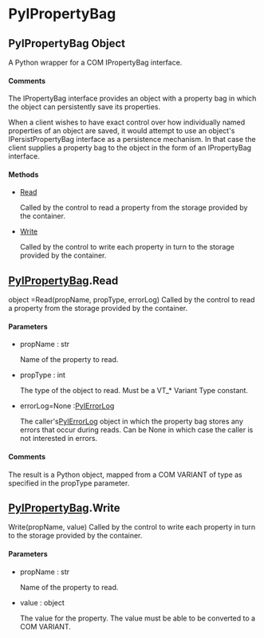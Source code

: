 # PyIPropertyBag

## PyIPropertyBag Object



A Python wrapper for a COM IPropertyBag interface\.

#### Comments


The IPropertyBag interface provides an object with a property bag in which the object can persistently save its properties\.
 

When a client wishes to have exact control over how individually named properties of an object are saved, it would attempt to use an object's IPersistPropertyBag interface as a persistence mechanism\. In that case the client supplies a property bag to the object in the form of an IPropertyBag interface\.

#### Methods


  - [Read](PyIPropertyBag.md#pyipropertybagread)

    Called by the control to read a property from the storage provided by the container\.&nbsp;

  - [Write](PyIPropertyBag.md#pyipropertybagwrite)

    Called by the control to write each property in turn to the storage provided by the container\.&nbsp;


## [PyIPropertyBag](#pyipropertybag)\.Read



object =Read\(propName, propType, errorLog\)
Called by the control to read a property from the storage provided by the container\.

#### Parameters


  - propName : str

    Name of the property to read\.

  - propType : int

    The type of the object to read\.  Must be a VT\_\* Variant Type constant\.

  - errorLog=None :[PyIErrorLog](#pyierrorlog)

    The caller's[PyIErrorLog](#pyierrorlog) object in which the property bag stores any errors that occur during reads\. Can be None in which case the caller is not interested in errors\.

#### Comments


The result is a Python object, mapped from a COM VARIANT of type as specified in the propType parameter\.

## [PyIPropertyBag](#pyipropertybag)\.Write

Write\(propName, value\)
Called by the control to write each property in turn to the storage provided by the container\.

#### Parameters


  - propName : str

    Name of the property to read\.

  - value : object

    The value for the property\.  The value must be able to be converted to a COM VARIANT\.